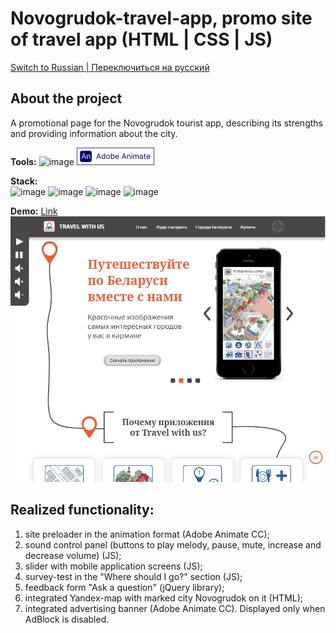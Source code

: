 # Novogrudok-travel-app, promo site of travel app (HTML | CSS | JS)

[Switch to Russian | Переключиться на русский](./README-ru.md)

## About the project
A promotional page for the Novogrudok tourist app, describing its strengths and providing information about the city.

**Tools:**
![image](https://img.shields.io/badge/VSCode-0078D4?style=for-the-badge&logo=visual%20studio%20code&logoColor=white "Visual Studio Code")
![image](./images/logo_animate.png "Adobe Animate")

**Stack:**  
![image](https://img.shields.io/badge/HTML5-E34F26?style=for-the-badge&logo=html5&logoColor=white "HTML") 
![image](https://img.shields.io/badge/CSS3-1572B6?style=for-the-badge&logo=css3&logoColor=white "CSS") 
![image](https://img.shields.io/badge/JavaScript-323330?style=for-the-badge&logo=javascript&logoColor=F7DF1E "JS") 
![image](https://img.shields.io/badge/jQuery-0769AD?style=for-the-badge&logo=jquery&logoColor=white "jQuery") 

**Demo:** [Link](https://the-all-spark.github.io/Novogrudok-travel-app/)  
![screenshot](./images/site_screenshot.jpg "Site screenshot")

## Realized functionality:
1. site preloader in the animation format (Adobe Animate CC);
2. sound control panel (buttons to play melody, pause, mute, increase and decrease volume) (JS);
3. slider with mobile application screens (JS);
4. survey-test in the "Where should I go?" section (JS);
5. feedback form "Ask a question" (jQuery library);
6. integrated Yandex-map with marked city Novogrudok on it (HTML);
7. integrated advertising banner (Adobe Animate CC). Displayed only when AdBlock is disabled.